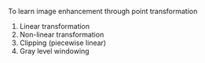 To learn image enhancement through point transformation
  1. Linear transformation  
  2. Non-linear transformation  
  3. Clipping (piecewise linear)  
  4. Gray level windowing  
